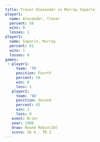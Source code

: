 ```yaml
---
title: Trevor Alexander vs Murray Soparlo
player1:                 
  name: Alexander, Trevor
  percent: 58            
  wins: 0                
  losses: 1              
player2:                 
  name: Soparlo, Murray  
  percent: 81            
  wins: 1                
  losses: 0              
games:
 - player1:          
     team: 'TR'      
     position: Fourth
     percent: 58     
     win: 0          
     loss: 1         
   player2:          
     team: 'SK'      
     position: Second
     percent: 81     
     win: 1          
     loss: 0         
   event: Brier         
   year: 1988           
   draw: Round Robin(10)
   score: SK 6 - TR 2   
---
```

